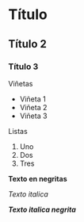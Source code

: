 # Título
## Título 2
### Título 3

Viñetas

* Viñeta 1
* Viñeta 2
* Viñeta 3

Listas

1. Uno
2. Dos
3. Tres

**Texto en negritas**

_Texto italica_

***Texto italica negrita***

